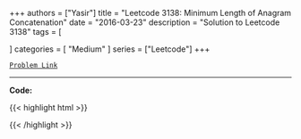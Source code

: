 
+++
authors = ["Yasir"]
title = "Leetcode 3138: Minimum Length of Anagram Concatenation"
date = "2016-03-23"
description = "Solution to Leetcode 3138"
tags = [
    
]
categories = [
    "Medium"
]
series = ["Leetcode"]
+++



[`Problem Link`](https://leetcode.com/problems/minimum-length-of-anagram-concatenation/description/)

---

**Code:**

{{< highlight html >}}

{{< /highlight >}}

